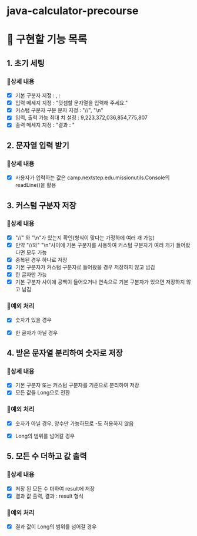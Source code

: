 # java-calculator-precourse

# 🎯 구현할 기능 목록

## 1. 초기 세팅

### 📃상세 내용

- [x] 기본 구분자 지정 : , :
- [x] 입력 메세지 지정 : "덧셈할 문자열을 입력해 주세요."
- [x] 커스텀 구분자 구분 문자 지정 : "//", "\n"
- [x] 입력, 출력 가능 최대 치 설정 : 9,223,372,036,854,775,807
- [x] 출력 메세지 지정 : "결과 : "
## 2. 문자열 입력 받기

### 📃상세 내용

- [x]  사용자가 입력하는 값은 camp.nextstep.edu.missionutils.Console의 readLine()을 활용


## 3. 커스텀 구분자 저장

### 📃상세 내용
- [x] "//" 와 "\n"가 있는지 확인(형식이 맞다는 가정하에 여러 개 가능)
- [x] 만약 "//와" "\n"사이에 기본 구분자를 사용하여 커스텀 구분자가 여러 개가 들어왔다면 모두 가능
- [x] 중복된 경우 하나로 저장
- [x] 기본 구분자가 커스텀 구분자로 들어왔을 경우 저장하지 않고 넘김
- [x] 한 글자만 가능
- [x] 기본 구분자 사이에 공백이 들어오거나 연속으로 기본 구분자가 있으면 저장하지 않고 넘김

### 🚫예외 처리
- [x] 숫자가 있을 경우
- [x] 한 글자가 아닐 경우


## 4. 받은 문자열 분리하여 숫자로 저장

### 📃상세 내용
- [x] 기본 구분자 또는 커스텀 구분자를 기준으로 분리하여 저장
- [x] 모든 값들 Long으로 전환

### 🚫예외 처리
- [x] 숫자가 아닐 경우, 양수만 가능하므로 -도 허용하지 않음
- [x] Long의 범위를 넘어갈 경우


## 5. 모든 수 더하고 값 출력

### 📃상세 내용
- [x] 저장 된 모든 수 더하여 result에 저장
- [x] 결과 값 출력, 결과 : result 형식
### 🚫예외 처리
- [x] 결과 값이 Long의 범위를 넘어갈 경우

   

